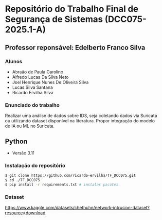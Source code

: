 # Repositório do Trabalho Final de Segurança de Sistemas (DCC075-2025.1-A)

## Professor reponsável: Edelberto Franco Silva

### Alunos

- Abraão de Paula Carolino
- Alfredo Lucas Da Silva Neto
- Joel Henrique Nunes De Oliveira Silva
- Lucas Silva Santana
- Ricardo Ervilha Silva

### Enunciado do trabalho

Realizar uma análise de dados sobre IDS, seja coletando dados via Suricata ou utilizando dataset disponível na literatura. Propor integração do modelo de IA ou ML no Suricata.

## Python

- Versão 3.11

### Instalação do repositório 

```bash
$ git clone https://github.com/ricardo-ervilha/TF_DCC075.git
$ cd ./TF_DCC075
$ pip install -r requirements.txt # instalar pacotes
```

### Dataset

https://www.kaggle.com/datasets/chethuhn/network-intrusion-dataset?resource=download

